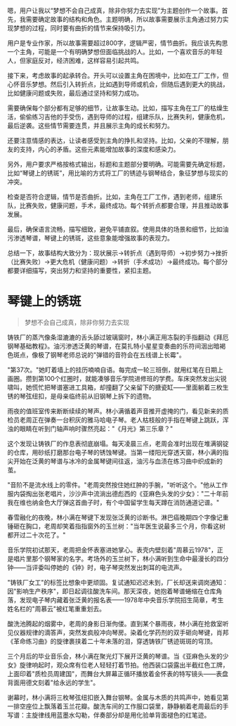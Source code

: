<ReasoningChainRenderer>
嗯，用户让我以“梦想不会自己成真，除非你努力去实现”为主题创作一个故事。首先，我需要确定故事的结构和角色。主题明确，所以故事需要展示主角通过努力实现梦想的过程，同时要有曲折的情节来保持吸引力。

用户是专业作家，所以故事需要超过800字，逻辑严密，情节曲折。我应该先构思一个主角，可能是一个有明确梦想但面临挑战的人。比如，一个喜欢音乐的年轻人，但家庭反对，经济困难，这样容易引起共鸣。

接下来，考虑故事的起承转合。开头可以设置主角在困境中，比如在工厂工作，但心怀音乐梦想。然后引入转折点，比如遇到导师或机会，但随后遇到更大的挑战，比如健康问题或失败，最后通过坚持和努力成功。

需要确保每个部分都有足够的细节，让故事生动。比如，描写主角在工厂的枯燥生活，偷偷练习吉他的手受伤，遇到导师的过程，组建乐队，比赛失利，健康危机，最后逆袭。这些情节需要连贯，并且展示主角的成长和努力。

还要注意情感的表达，让读者感受到主角的挣扎和坚持。比如，父亲的不理解，朋友的支持，内心的矛盾。这些元素能增加故事的深度和感染力。

另外，用户要求严格按格式输出，标题和主题部分要明确。可能需要先确定标题，比如“琴键上的锈斑”，用比喻的方式将工厂的锈迹与钢琴结合，象征梦想与现实的冲突。

检查是否符合逻辑，情节是否曲折。比如，主角在工厂工作，遇到老师，组建乐队，比赛失败，健康问题，手术，最终成功。每个转折点都要合理，并且推动故事发展。

最后，确保语言流畅，描写细致，避免平铺直叙。使用具体的场景和细节，比如油污渗透琴谱，琴键上的锈斑，这些意象能增强故事的表现力。

总结一下，故事结构大致分为：现状展示→转折点（遇到导师）→初步努力→挫折（比赛失败）→更大危机（健康问题）→转折（手术成功）→最终成功。每个部分都要详细描写，突出努力和坚持的重要性，紧扣主题。
</ReasoningChainRenderer>

# 琴键上的锈斑

> 梦想不会自己成真，除非你努力去实现

铸铁厂的蒸汽像条湿漉漉的舌头舔过玻璃窗时，林小满正用冻裂的手指翻动《拜厄钢琴基础教程》。油污渗透泛黄的琴谱，在莫扎特小星星变奏曲的乐符间洇出暗褐色斑点，像极了钢琴老师总说的"弹错的音符会在五线谱上长霉"。

"第37次。"她盯着墙上的挂历喃喃自语。每完成一轮三班倒，就用红笔在日期上画圈。攒到第100个红圈时，就能凑够音乐学院进修班的学费。车床突然发出尖锐啸叫，她慌忙把琴谱塞进工具箱，却撞翻了父亲留下的搪瓷缸——里面躺着三枚生锈的琴弦纽扣，是母亲临终前从旧钢琴上拆下的遗物。

雨夜的值班室传来断断续续的琴声。林小满循着声音推开虚掩的门，看见新来的质检员老周正在弹奏一台积灰的雅马哈电子琴。老人枯枝般的手指在琴键上跳跃，浑浊的眼睛在听到门轴声响时骤然亮起："《月光》第三乐章？"

这个发现让铸铁厂的作息表彻底崩塌。每天凌晨三点，老周会准时出现在堆满钢锭的仓库，用砂纸打磨那台电子琴的锈蚀琴键。当第一缕阳光穿透天窗，林小满的指尖开始在泛黄的琴谱与冰冷的金属琴键间往返，油污与血渍在练习曲中织成新的茧。

"音阶不是流水线上的零件。"老周突然按住她红肿的手腕，"听听这个。"他从工作服内袋掏出张老唱片，沙沙声中流淌出德彪西的《亚麻色头发的少女》："二十年前我在维也纳金色大厅弹这首曲子时，有个中国留学生每天蹲在消防通道记谱。"

春雪融化的夜晚，林小满在琴键下发现张泛黄的诊断书。淋巴癌晚期四个字像记重锤砸在胸口，老周却笑着指指窗外的玉兰树："当年医生说最多三个月，你看这树都开过二十次花了。"

音乐学院初试那天，老周把金怀表塞进她掌心。表壳内壁刻着"周慕云1978"，正是唱片里那个钢琴家的名字。考场外的玉兰树下，林小满听到生命中最漫长的四分钟——当评委叫停她的《钟》时，电子琴突然发出刺耳的电流声。

"铸铁厂女工"的标签比想象中更顽固。复试通知迟迟未到，厂长却送来调岗通知：因"影响生产秩序"，即日起调往酸洗车间。那天深夜，她抱着琴谱蜷缩在仓库角落，发现电子琴内藏着张泛黄的报名表——1978年中央音乐学院招生简章，考生姓名栏的"周慕云"被红笔重重划去。

酸洗池腾起的烟雾中，老周的身影日渐佝偻。直到某个暴雨夜，林小满在抢救室听见仪器规律的滴答声，突然发疯般冲向琴房。染着化学药剂的双手砸向琴键，肖邦《革命练习曲》的旋律裹挟着二十年未落的泪，穿透铸铁厂锈迹斑斑的穹顶。

三个月后的毕业音乐会，林小满在聚光灯下展开泛黄的琴谱。当《亚麻色头发的少女》旋律响起时，观众席有位老人轻轻打着节拍。他西装口袋露出半截红色工牌，上面印着"质检员周建国"，而舞台大屏幕正循环播放着金怀表的特写镜头——表盘背面用德文刻着"给永远的学生"。

谢幕时，林小满将三枚琴弦纽扣嵌入舞台钢琴。金属与木质的共鸣声中，她看见第一排空座位上飘落着玉兰花瓣。酸洗车间的工作服口袋里，静静躺着老周最后的手写谱：主旋律线用蓝墨水勾勒，伴奏部分却是用化验单背面褪色的红笔迹。